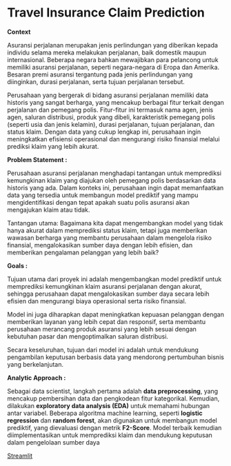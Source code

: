 # Travel Insurance Claim Prediction

**Context**

Asuransi perjalanan merupakan jenis perlindungan yang diberikan kepada individu selama mereka melakukan perjalanan, baik domestik maupun internasional. Beberapa negara bahkan mewajibkan para pelancong untuk memiliki asuransi perjalanan, seperti negara-negara di Eropa dan Amerika. Besaran premi asuransi tergantung pada jenis perlindungan yang diinginkan, durasi perjalanan, serta tujuan perjalanan tersebut.

Perusahaan yang bergerak di bidang asuransi perjalanan memiliki data historis yang sangat berharga, yang mencakup berbagai fitur terkait dengan perjalanan dan pemegang polis. Fitur-fitur ini termasuk nama agen, jenis agen, saluran distribusi, produk yang dibeli, karakteristik pemegang polis (seperti usia dan jenis kelamin), durasi perjalanan, tujuan perjalanan, dan status klaim. Dengan data yang cukup lengkap ini, perusahaan ingin meningkatkan efisiensi operasional dan mengurangi risiko finansial melalui prediksi klaim yang lebih akurat.

**Problem Statement :**

Perusahaan asuransi perjalanan menghadapi tantangan untuk memprediksi kemungkinan klaim yang diajukan oleh pemegang polis berdasarkan data historis yang ada. Dalam konteks ini, perusahaan ingin dapat memanfaatkan data yang tersedia untuk membangun model prediktif yang mampu mengidentifikasi dengan tepat apakah suatu polis asuransi akan mengajukan klaim atau tidak.

Tantangan utama:
Bagaimana kita dapat mengembangkan model yang tidak hanya akurat dalam memprediksi status klaim, tetapi juga memberikan wawasan berharga yang membantu perusahaan dalam mengelola risiko finansial, mengalokasikan sumber daya dengan lebih efisien, dan memberikan pengalaman pelanggan yang lebih baik?

**Goals :**

Tujuan utama dari proyek ini adalah mengembangkan model prediktif untuk memprediksi kemungkinan klaim asuransi perjalanan dengan akurat, sehingga perusahaan dapat mengalokasikan sumber daya secara lebih efisien dan mengurangi biaya operasional serta risiko finansial.

Model ini juga diharapkan dapat meningkatkan kepuasan pelanggan dengan memberikan layanan yang lebih cepat dan responsif, serta membantu perusahaan merancang produk asuransi yang lebih sesuai dengan kebutuhan pasar dan mengoptimalkan saluran distribusi.

Secara keseluruhan, tujuan dari model ini adalah untuk mendukung pengambilan keputusan berbasis data yang mendorong pertumbuhan bisnis yang berkelanjutan.

**Analytic Approach :**

Sebagai data scientist, langkah pertama adalah **data preprocessing**, yang mencakup pembersihan data dan pengkodean fitur kategorikal. Kemudian, dilakukan **exploratory data analysis (EDA)** untuk memahami hubungan antar variabel. Beberapa algoritma machine learning, seperti **logistic regression** dan **random forest**, akan digunakan untuk membangun model prediktif, yang dievaluasi dengan metrik **F2-Score**. Model terbaik kemudian diimplementasikan untuk memprediksi klaim dan mendukung keputusan dalam pengelolaan sumber daya

[Streamlit](https://github.com/user/repo/blob/branch/other_file.md](https://travel-insurance-claim-prediction.streamlit.app/))
